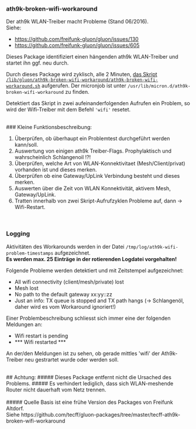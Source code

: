 ### ath9k-broken-wifi-workaround
Der ath9k WLAN-Treiber macht Probleme (Stand 06/2016).<br>
Siehe:

* https://github.com/freifunk-gluon/gluon/issues/130
* https://github.com/freifunk-gluon/gluon/issues/605

Dieses Package identifiziert einen hängenden ath9k WLAN-Treiber und startet ihn ggf. neu durch.

Durch dieses Package wird zyklisch, alle 2 Minuten, [das Skript `/lib/gluon/ath9k-broken-wifi-workaround/ath9k-broken-wifi-workaround.sh`](https://github.com/freifunk-ffm/packages/blob/master/ffffm/ffffm-ath9k-broken-wifi-workaround/files/lib/gluon/ath9k-broken-wifi-workaround/ath9k-broken-wifi-workaround.sh) aufgerufen. Der micronjob ist unter `/usr/lib/micron.d/ath9k-broken-wifi-workaround` zu finden.  

Detektiert das Skript in zwei aufeinanderfolgenden Aufrufen ein Problem, so wird der Wifi-Treiber mit dem Befehl `'wifi'` resetet.  

<br>
### Kleine Funktionsbeschreibung:

1) Überprüfen, ob überhaupt ein Problemtest durchgeführt werden kann/soll.  
2) Auswertung von einigen ath9k Treiber-Flags. Prophylaktisch und wahrscheinlich Schlangenoil !?!  
3) Überprüfen, welche Art von WLAN-Konnektivitaet (Mesh/Client/privat) vorhanden ist und dieses merken.  
4) Überprüfen ob eine Gateway/UpLink Verbindung besteht und dieses merken.  
5) Auswerten über die Zeit von WLAN Konnektivität, aktivem Mesh, Gateway/UpLink.  
6) Tratten innerhalb von zwei Skript-Aufrufzyklen Probleme auf, dann -> Wifi-Restart.  

<br>

### Logging
Aktivitäten des Workarounds werden in der Datei `/tmp/log/ath9k-wifi-problem-timestamps` aufgezeichnet. 
<br>
**Es werden max. 25 Einträge in der rotierenden Logdatei vorgehalten!**

Folgende Probleme werden detektiert und mit Zeitstempel aufgezeichnet:

* All wifi connectivity (client/mesh/private) lost
* Mesh lost
* No path to the default gateway xx:yy::zz
* Just an info: TX queue is stopped and TX path hangs   (-> Schlangenöl, daher wird es vom Workaround ignoriert!)  

Einer Problembeschreibung schliesst sich immer eine der folgenden Meldungen an:
 
* Wifi restart is pending
* \*\*\* Wifi restarted \*\*\*

An der/den Meldungen ist zu sehen, ob gerade mittles 'wifi' der Ath9k-Treiber neu gestrartet wurde oder werden soll.

<br>
## Achtung:
##### Dieses Package entfernt nicht die Ursached des Problems. 
##### Es verhindert lediglich, dass sich WLAN-meshende Router nicht dauerhaft vom Netz trennen. 
<br>
<br>
##### Quelle
Basis ist eine frühe Version des Packages von Freifunk Altdorf.<br>
Siehe https://github.com/tecff/gluon-packages/tree/master/tecff-ath9k-broken-wifi-workaround

